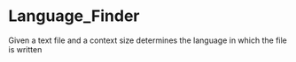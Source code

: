 # Language_Finder
Given a text file and a context size determines the language in which the file is written
